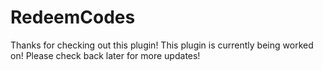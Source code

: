 # RedeemCodes
Thanks for checking out this plugin! This plugin is currently being worked on! 
Please check back later for more updates!
